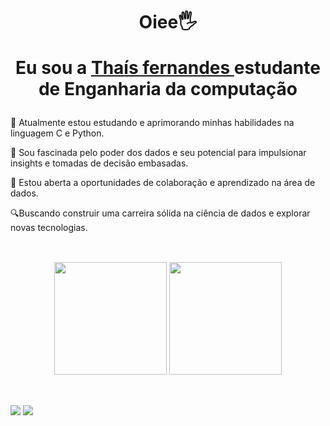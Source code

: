 
<div>
 <h1 align="center">Oiee🖐️ 
       
 Eu sou a <a href="https://www.linkedin.com/in/url-thais/">Thaís fernandes </a>
   estudante de Enganharia da computação
  </h1>
  
📖 Atualmente estou estudando e aprimorando minhas habilidades na linguagem C e Python.  

 🌱 Sou fascinada pelo poder dos dados e seu potencial para impulsionar insights e tomadas de decisão embasadas.  

 🤝 Estou aberta a oportunidades de colaboração e aprendizado na área de dados.

 🔍Buscando construir uma carreira sólida na ciência de dados e explorar novas tecnologias. 
##
<br>


<div align="center">
  <img height="180em" src="https://github-readme-stats.vercel.app/api?username=thai5fernandes&show_icons=true&theme=neon&rank_icon=github&include_all_commits=true&count_private=true"/>
  <img height="180em" src="https://github-readme-stats.vercel.app/api/top-langs/?username=thai5fernandes&layout=donut&langs_count=5&theme=neon"/>

  
</div>

<br>   
     
##
 
<div> 
  <a href = "mailto:thaisfa852@gmail.com"><img src="https://img.shields.io/badge/-Gmail-%23333?style=for-the-badge&logo=gmail&logoColor=white" target="_blank"></a>
  <a href="https://www.linkedin.com/in/url-thais/" target="_blank"><img src="https://img.shields.io/badge/-LinkedIn-%230077B5?style=for-the-badge&logo=linkedin&logoColor=white" target="_blank"></a> 
  
</div>
